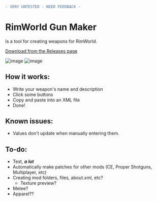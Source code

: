 ```diff
- VERY UNTESTED - NEED FEEDBACK -
```
# RimWorld Gun Maker
Is a tool for creating weapons for RimWorld.

[Download from the Releases page](https://github.com/flangopink/RimworldGunMaker/releases/tag/Release)

![image](https://user-images.githubusercontent.com/48758448/175787811-c3949485-a4fb-4f25-bded-962fbb4edc98.png)
![image](https://user-images.githubusercontent.com/48758448/175787842-5f404057-6465-49f7-9c85-f7e32571da26.png)

## How it works:
- Write your weapon's name and description
- Click some buttons
- Copy and paste into an XML file
- Done!

## Known issues:
- Values don't update when manually entering them.

## To-do:
- Test, ***a lot***
- Automatically make patches for other mods (CE, Proper Shotguns, Multiplayer, etc)
- Creating mod folders, files, about.xml, etc?
  - Texture preview?
- Melee?
- Apparel??
